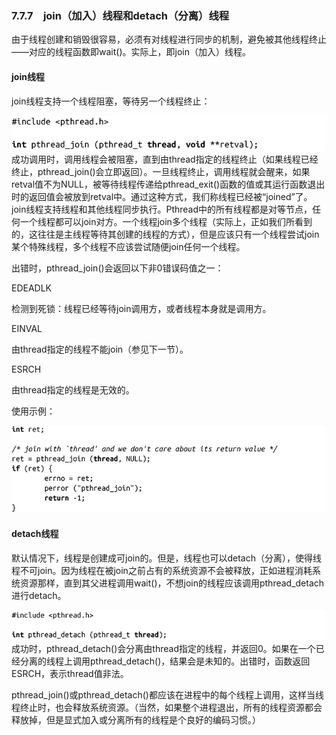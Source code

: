 ### 7.7.7　join（加入）线程和detach（分离）线程

由于线程创建和销毁很容易，必须有对线程进行同步的机制，避免被其他线程终止——对应的线程函数即wait()。实际上，即join（加入）线程。

#### join线程

join线程支持一个线程阻塞，等待另一个线程终止：



![317.png](../images/317.png)
成功调用时，调用线程会被阻塞，直到由thread指定的线程终止（如果线程已经终止，pthread_join()会立即返回）。一旦线程终止，调用线程就会醒来，如果retval值不为NULL，被等待线程传递给pthread_exit()函数的值或其运行函数退出时的返回值会被放到retval中。通过这种方式，我们称线程已经被“joined”了。join线程支持线程和其他线程同步执行。Pthread中的所有线程都是对等节点，任何一个线程都可以join对方。一个线程join多个线程（实际上，正如我们所看到的，这往往是主线程等待其创建的线程的方式），但是应该只有一个线程尝试join某个特殊线程，多个线程不应该尝试随便join任何一个线程。

出错时，pthread_join()会返回以下非0错误码值之一：

EDEADLK

检测到死锁：线程已经等待join调用方，或者线程本身就是调用方。

EINVAL

由thread指定的线程不能join（参见下一节）。

ESRCH

由thread指定的线程是无效的。

使用示例：



![318.png](../images/318.png)
#### detach线程

默认情况下，线程是创建成可join的。但是，线程也可以detach（分离），使得线程不可join。因为线程在被join之前占有的系统资源不会被释放，正如进程消耗系统资源那样，直到其父进程调用wait()，不想join的线程应该调用pthread_detach进行detach。



![319.png](../images/319.png)
成功时，pthread_detach()会分离由thread指定的线程，并返回0。如果在一个已经分离的线程上调用pthread_detach()，结果会是未知的。出错时，函数返回ESRCH，表示thread值非法。

pthread_join()或pthread_detach()都应该在进程中的每个线程上调用，这样当线程终止时，也会释放系统资源。（当然，如果整个进程退出，所有的线程资源都会释放掉，但是显式加入或分离所有的线程是个良好的编码习惯。）

